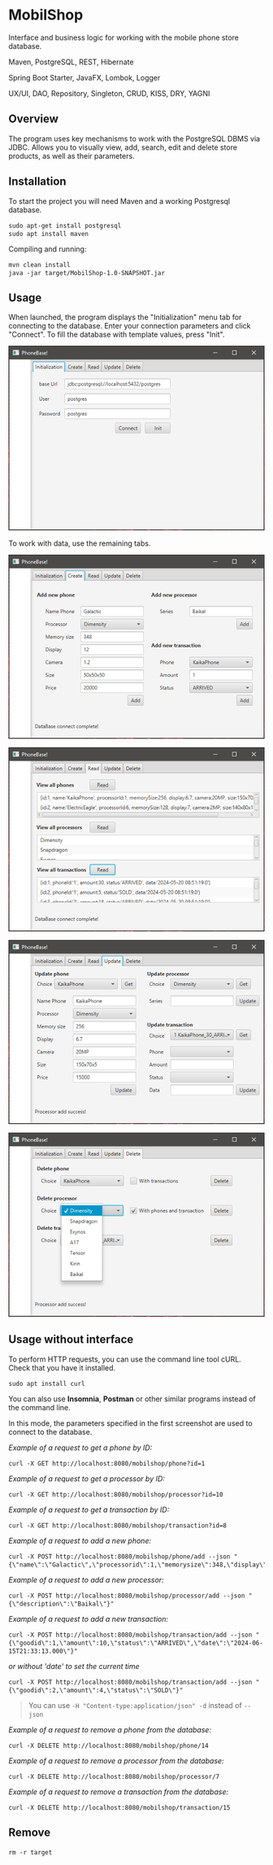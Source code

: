 # MobilShop
Interface and business logic for working with the mobile phone store database.

Maven, PostgreSQL, REST, Hibernate

Spring Boot Starter, JavaFX, Lombok, Logger

UX/UI, DAO, Repository, Singleton, CRUD, KISS, DRY, YAGNI

## Overview

The program uses key mechanisms to work with the PostgreSQL DBMS via JDBC. Allows you to visually view, add, search, edit and delete store products, as well as their parameters.

## Installation

To start the project you will need Maven and a working Postgresql database.

    sudo apt-get install postgresql
    sudo apt install maven

Compiling and running:

    mvn clean install
    java -jar target/MobilShop-1.0-SNAPSHOT.jar

## Usage
When launched, the program displays the "Initialization" menu tab for connecting to the database. Enter your connection parameters and click "Connect". To fill the database with template values, press "Init". 

![ScreenShot](Screenshot.png)

To work with data, use the remaining tabs.

![ScreenShot](Screenshot_1.png)

![ScreenShot](Screenshot_2.png)

![ScreenShot](Screenshot_3.png)

![ScreenShot](Screenshot_4.png)

## Usage without interface

To perform HTTP requests, you can use the command line tool cURL. Check that you have it installed.

    sudo apt install curl

You can also use **Insomnia**, **Postman** or other similar programs instead of the command line.

In this mode, the parameters specified in the first screenshot are used to connect to the database.

*Example of a request to get a phone by ID:*

    curl -X GET http://localhost:8080/mobilshop/phone?id=1

*Example of a request to get a processor by ID:*

    curl -X GET http://localhost:8080/mobilshop/processor?id=10

*Example of a request to get a transaction by ID:*

    curl -X GET http://localhost:8080/mobilshop/transaction?id=8

*Example of a request to add a new phone:*

    curl -X POST http://localhost:8080/mobilshop/phone/add --json "{\"name\":\"Galactic\",\"processorid\":1,\"memorysize\":348,\"display\":\"12\",\"camera\":\"21.2MP\",\"size\":\"50x50x50\",\"price\":20000}"

*Example of a request to add a new processor:*

    curl -X POST http://localhost:8080/mobilshop/processor/add --json "{\"description\":\"Baikal\"}"

*Example of a request to add a new transaction:*

    curl -X POST http://localhost:8080/mobilshop/transaction/add --json "{\"goodid\":1,\"amount\":10,\"status\":\"ARRIVED\",\"date\":\"2024-06-15T21:33:13.000\"}"

*or without 'date' to set the current time*

    curl -X POST http://localhost:8080/mobilshop/transaction/add --json "{\"goodid\":2,\"amount\":4,\"status\":\"SOLD\"}"

> You can use `-H "Content-type:application/json" -d` instead of `--json`

*Example of a request to remove a phone from the database:*

    curl -X DELETE http://localhost:8080/mobilshop/phone/14

*Example of a request to remove a processor from the database:*

    curl -X DELETE http://localhost:8080/mobilshop/processor/7

*Example of a request to remove a transaction from the database:*

    curl -X DELETE http://localhost:8080/mobilshop/transaction/15

## Remove

    rm -r target